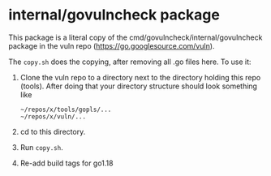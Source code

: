 # internal/govulncheck package

This package is a literal copy of the cmd/govulncheck/internal/govulncheck
package in the vuln repo (https://go.googlesource.com/vuln).

The `copy.sh` does the copying, after removing all .go files here. To use it:

1. Clone the vuln repo to a directory next to the directory holding this repo
   (tools). After doing that your directory structure should look something like
   ```
   ~/repos/x/tools/gopls/...
   ~/repos/x/vuln/...
   ```

2. cd to this directory.

3. Run `copy.sh`.

4. Re-add build tags for go1.18